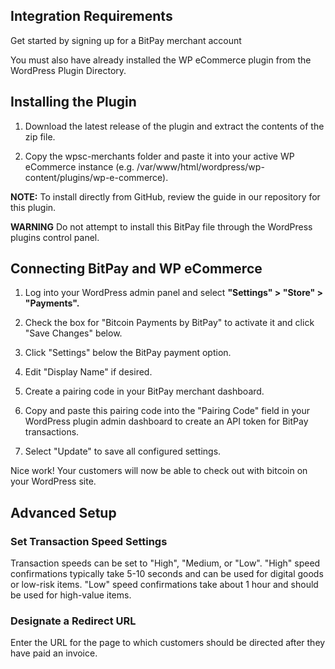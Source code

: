 ## Integration Requirements
Get started by signing up for a BitPay merchant account

You must also have already installed the WP eCommerce plugin from the WordPress Plugin Directory.

## Installing the Plugin
1. Download the latest release of the plugin and extract the contents of the zip file.

2. Copy the wpsc-merchants folder and paste it into your active WP eCommerce instance (e.g. /var/www/html/wordpress/wp-content/plugins/wp-e-commerce).

**NOTE:** To install directly from GitHub, review the guide in our repository for this plugin.

**WARNING** Do not attempt to install this BitPay file through the WordPress plugins control panel.

## Connecting BitPay and WP eCommerce
1. Log into your WordPress admin panel and select **"Settings" > "Store" > "Payments".**

2. Check the box for "Bitcoin Payments by BitPay" to activate it and click "Save Changes" below.

3. Click "Settings" below the BitPay payment option.

4. Edit "Display Name" if desired.

5. Create a pairing code in your BitPay merchant dashboard.

6. Copy and paste this pairing code into the "Pairing Code" field in your WordPress plugin admin dashboard to create an API token for BitPay transactions.

7. Select "Update" to save all configured settings.

Nice work! Your customers will now be able to check out with bitcoin on your WordPress site.

## Advanced Setup

### Set Transaction Speed Settings
Transaction speeds can be set to "High", "Medium, or "Low". "High" speed confirmations typically take 5-10 seconds and can be used for digital goods or low-risk items. "Low" speed confirmations take about 1 hour and should be used for high-value items.

### Designate a Redirect URL
Enter the URL for the page to which customers should be directed after they have paid an invoice.

